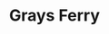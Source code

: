 ---
pid: ch459
title: Grays Ferry
location_transcription: Grays Ferry Ave and bike trail
coordinates: "[-75.203674921833, 39.941190972933]"
zipcode: '19146'
gen_neighborhood: South Philadelphia
neighborhood: Graduate Hospital,Naval Square,Southwest Center City
outside_phl: 
age: 
age_range: 
instagram: 
image_file_name: ch_459.jpg
proposal_transcription: Some type of ship (s) and maritime statues or monuments.
topic: 
topic_summary: '0'
type: Sculpture Statue
keywords_other: 
credit: John Williams
image_labels: 
twitter: 
facebook: 
permalink: "/monuments/ch459/"
layout: item-page
---